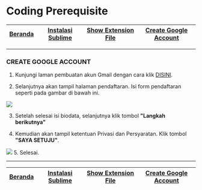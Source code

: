 # Coding Prerequisite

| [Beranda][0] | [Instalasi Sublime][1] | [Show Extension File][2] | [Create Google Account][3] 
|:---------:|:--------------:|:--------------:|:--------------:|

---

### CREATE GOOGLE ACCOUNT

1. Kunjungi laman pembuatan akun Gmail dengan cara klik <a href="https://accounts.google.com/signup?hl=in">DISINI</a>.

2. Selanjutnya akan tampil halaman pendaftaran. Isi form pendaftaran seperti pada gambar di bawah ini.

<img src="https://i2.wp.com/bukugue.com/wp-content/uploads/2017/02/cara-buat-email-baru-google-gmail-1.jpg?resize=800%2C653&ssl=1">

3. Setelah selesai isi biodata, selanjutnya klik tombol <b>"Langkah berikutnya"</b>

4. Kemudian akan tampil ketentuan Privasi dan Persyaratan. Klik tombol <b>"SAYA SETUJU"</b>.

<img src="https://i1.wp.com/bukugue.com/wp-content/uploads/2017/02/cara-buat-email-baru-google-gmail-4.jpg?resize=800%2C504&ssl=1">
5. Selesai.

---

| [Beranda][0] | [Instalasi Sublime][1] | [Show Extension File][2] | [Create Google Account][3] 
|:---------:|:--------------:|:--------------:|:--------------:|

[0]: README.md "Beranda"
[1]: instalasi-sublime.md "Instalasi Sublime"
[2]: show-extension-file.md "Show Extension File"
[3]: create-google-account.md "Create Google Account"

